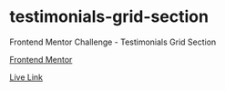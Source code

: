 # testimonials-grid-section
Frontend Mentor Challenge - Testimonials Grid Section

[Frontend Mentor](https://www.frontendmentor.io/challenges/testimonials-grid-section-Nnw6J7Un7)

[Live Link](https://jdegand.github.io/testimonials-grid-section/)
